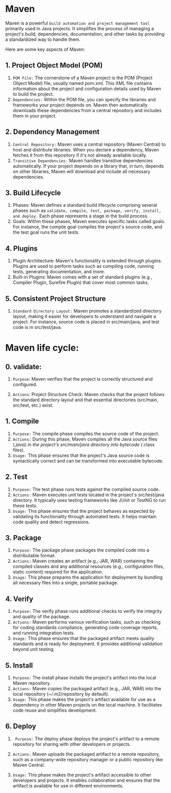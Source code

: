 # Maven 

Maven is a powerful `build automation and project management tool` primarily used in Java projects. It simplifies the process of managing a project's build, dependencies, documentation, and other tasks by providing a standardized way to handle them.

Here are some key aspects of Maven:

## 1. Project Object Model (POM)

1. `POM File:` The cornerstone of a Maven project is the POM (Project Object Model) file, usually named pom.xml. This XML file contains information about the project and configuration details used by Maven to build the project.
2. `Dependencies:` Within the POM file, you can specify the libraries and frameworks your project depends on. Maven then automatically downloads these dependencies from a central repository and includes them in your project.

## 2. Dependency Management
1. `Central Repository:` Maven uses a central repository (Maven Central) to host and distribute libraries. When you declare a dependency, Maven fetches it from this repository if it's not already available locally.
2. `Transitive Dependencies:` Maven handles transitive dependencies automatically. If your project depends on a library that, in turn, depends on other libraries, Maven will download and include all necessary dependencies.

## 3. Build Lifecycle
1. Phases: Maven defines a standard build lifecycle comprising several phases such as `validate, compile, test, package, verify, install, and deploy.` Each phase represents a stage in the build process.
2. Goals: Within these phases, Maven executes specific tasks called goals. For instance, the compile goal compiles the project's source code, and the test goal runs the unit tests.

## 4. Plugins
1. Plugin Architecture: Maven's functionality is extended through plugins. Plugins are used to perform tasks such as compiling code, running tests, generating documentation, and more.
2. Built-in Plugins: Maven comes with a set of standard plugins (e.g., Compiler Plugin, Surefire Plugin) that cover most common tasks.

## 5. Consistent Project Structure
1. `Standard Directory Layout:` Maven promotes a standardized directory layout, making it easier for developers to understand and navigate a project. For instance, source code is placed in src/main/java, and test code is in src/test/java.

# Maven life cycle:

## 0. validate:
1. `Purpose`: Maven verifies that the project is correctly structured and configured.

2. `Actions`: Project Structure Check: Maven checks that the project follows the standard directory layout and that essential directories (src/main, src/test, etc.) exist.


## 1. Compile
1. `Purpose:` The compile phase compiles the source code of the project.
2. `Actions:` During this phase, Maven compiles all the Java source files (*.java) in the project's src/main/java directory into bytecode (*.class files).
3. `Usage:` This phase ensures that the project's Java source code is syntactically correct and can be transformed into executable bytecode.
## 2. Test
1. `Purpose:` The test phase runs tests against the compiled source code.
2. `Actions:` Maven executes unit tests located in the project's src/test/java directory. It typically uses testing frameworks like JUnit or TestNG to run these tests.
3. `Usage:` This phase ensures that the project behaves as expected by validating its functionality through automated tests. It helps maintain code quality and detect regressions.
## 3. Package
1. `Purpose:` The package phase packages the compiled code into a distributable format.
2. `Actions:` Maven creates an artifact (e.g., JAR, WAR) containing the compiled classes and any additional resources (e.g., configuration files, static content) required for the application.
3. `Usage:` This phase prepares the application for deployment by bundling all necessary files into a single, portable package.
## 4. Verify
1. `Purpose:` The verify phase runs additional checks to verify the integrity and quality of the package.
2. `Actions:` Maven performs various verification tasks, such as checking for coding standards compliance, generating code coverage reports, and running integration tests.
3. `Usage:` This phase ensures that the packaged artifact meets quality standards and is ready for deployment. It provides additional validation beyond unit testing.

## 5. Install
1. `Purpose:` The install phase installs the project's artifact into the local Maven repository.
2. `Actions:` Maven copies the packaged artifact (e.g., JAR, WAR) into the local repository (~/.m2/repository by default).
3. `Usage:` This phase makes the project's artifact available for use as a dependency in other Maven projects on the local machine. It facilitates code reuse and simplifies development.
## 6. Deploy

1. ` Purpose:` The deploy phase deploys the project's artifact to a remote repository for sharing with other developers or projects.

2. `Actions:` Maven uploads the packaged artifact to a remote repository, such as a company-wide repository manager or a public repository like Maven Central.

3. `Usage:` This phase makes the project's artifact accessible to other developers and projects. It enables collaboration and ensures that the artifact is available for use in different environments.
